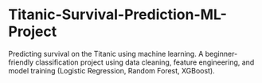 # Titanic-Survival-Prediction-ML-Project
Predicting survival on the Titanic using machine learning. A beginner-friendly classification project using data cleaning, feature engineering, and model training (Logistic Regression, Random Forest, XGBoost).
